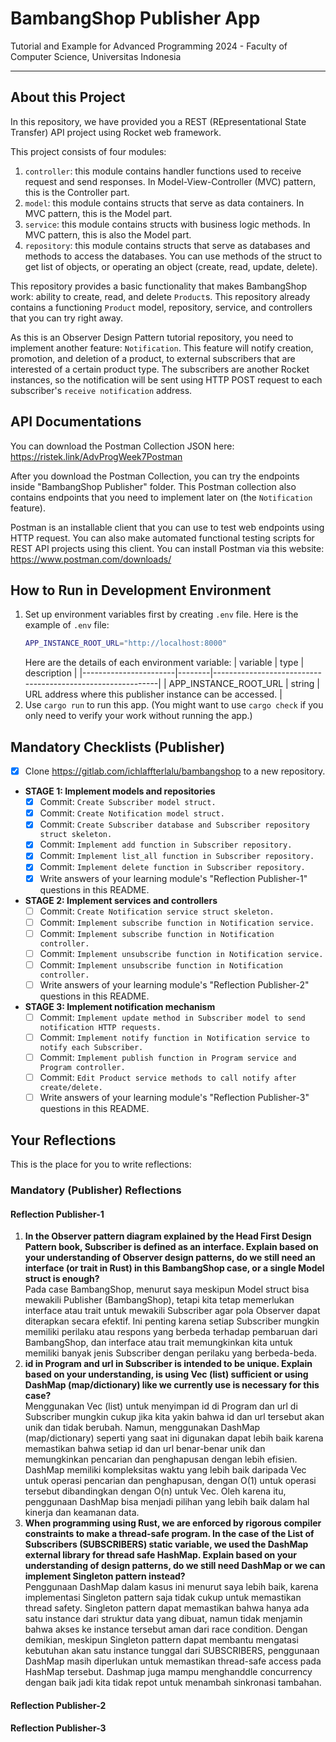 # BambangShop Publisher App
Tutorial and Example for Advanced Programming 2024 - Faculty of Computer Science, Universitas Indonesia

---

## About this Project
In this repository, we have provided you a REST (REpresentational State Transfer) API project using Rocket web framework.

This project consists of four modules:
1.  `controller`: this module contains handler functions used to receive request and send responses.
    In Model-View-Controller (MVC) pattern, this is the Controller part.
2.  `model`: this module contains structs that serve as data containers.
    In MVC pattern, this is the Model part.
3.  `service`: this module contains structs with business logic methods.
    In MVC pattern, this is also the Model part.
4.  `repository`: this module contains structs that serve as databases and methods to access the databases.
    You can use methods of the struct to get list of objects, or operating an object (create, read, update, delete).

This repository provides a basic functionality that makes BambangShop work: ability to create, read, and delete `Product`s.
This repository already contains a functioning `Product` model, repository, service, and controllers that you can try right away.

As this is an Observer Design Pattern tutorial repository, you need to implement another feature: `Notification`.
This feature will notify creation, promotion, and deletion of a product, to external subscribers that are interested of a certain product type.
The subscribers are another Rocket instances, so the notification will be sent using HTTP POST request to each subscriber's `receive notification` address.

## API Documentations

You can download the Postman Collection JSON here: https://ristek.link/AdvProgWeek7Postman

After you download the Postman Collection, you can try the endpoints inside "BambangShop Publisher" folder.
This Postman collection also contains endpoints that you need to implement later on (the `Notification` feature).

Postman is an installable client that you can use to test web endpoints using HTTP request.
You can also make automated functional testing scripts for REST API projects using this client.
You can install Postman via this website: https://www.postman.com/downloads/

## How to Run in Development Environment
1.  Set up environment variables first by creating `.env` file.
    Here is the example of `.env` file:
    ```bash
    APP_INSTANCE_ROOT_URL="http://localhost:8000"
    ```
    Here are the details of each environment variable:
    | variable              | type   | description                                                |
    |-----------------------|--------|------------------------------------------------------------|
    | APP_INSTANCE_ROOT_URL | string | URL address where this publisher instance can be accessed. |
2.  Use `cargo run` to run this app.
    (You might want to use `cargo check` if you only need to verify your work without running the app.)

## Mandatory Checklists (Publisher)
-   [x] Clone https://gitlab.com/ichlaffterlalu/bambangshop to a new repository.
-   **STAGE 1: Implement models and repositories**
    -   [x] Commit: `Create Subscriber model struct.`
    -   [x] Commit: `Create Notification model struct.`
    -   [x] Commit: `Create Subscriber database and Subscriber repository struct skeleton.`
    -   [x] Commit: `Implement add function in Subscriber repository.`
    -   [x] Commit: `Implement list_all function in Subscriber repository.`
    -   [x] Commit: `Implement delete function in Subscriber repository.`
    -   [x] Write answers of your learning module's "Reflection Publisher-1" questions in this README.
-   **STAGE 2: Implement services and controllers**
    -   [ ] Commit: `Create Notification service struct skeleton.`
    -   [ ] Commit: `Implement subscribe function in Notification service.`
    -   [ ] Commit: `Implement subscribe function in Notification controller.`
    -   [ ] Commit: `Implement unsubscribe function in Notification service.`
    -   [ ] Commit: `Implement unsubscribe function in Notification controller.`
    -   [ ] Write answers of your learning module's "Reflection Publisher-2" questions in this README.
-   **STAGE 3: Implement notification mechanism**
    -   [ ] Commit: `Implement update method in Subscriber model to send notification HTTP requests.`
    -   [ ] Commit: `Implement notify function in Notification service to notify each Subscriber.`
    -   [ ] Commit: `Implement publish function in Program service and Program controller.`
    -   [ ] Commit: `Edit Product service methods to call notify after create/delete.`
    -   [ ] Write answers of your learning module's "Reflection Publisher-3" questions in this README.

## Your Reflections
This is the place for you to write reflections:

### Mandatory (Publisher) Reflections

#### Reflection Publisher-1
1. **In the Observer pattern diagram explained by the Head First Design Pattern book, Subscriber is defined as an interface. Explain based on your understanding of Observer design patterns, do we still need an interface (or trait in Rust) in this BambangShop case, or a single Model struct is enough?** </br>
Pada case BambangShop, menurut saya meskipun Model struct bisa mewakili Publisher (BambangShop), tetapi kita tetap memerlukan interface atau trait untuk mewakili Subscriber agar pola Observer dapat diterapkan secara efektif. Ini penting karena setiap Subscriber mungkin memiliki perilaku atau respons yang berbeda terhadap pembaruan dari BambangShop, dan interface atau trait memungkinkan kita untuk memiliki banyak jenis Subscriber dengan perilaku yang berbeda-beda.
2. **id in Program and url in Subscriber is intended to be unique. Explain based on your understanding, is using Vec (list) sufficient or using DashMap (map/dictionary) like we currently use is necessary for this case?** </br>
Menggunakan Vec (list) untuk menyimpan id di Program dan url di Subscriber mungkin cukup jika kita yakin bahwa id dan url tersebut akan unik dan tidak berubah. Namun, menggunakan DashMap (map/dictionary) seperti yang saat ini digunakan dapat lebih baik karena memastikan bahwa setiap id dan url benar-benar unik dan memungkinkan pencarian dan penghapusan dengan lebih efisien. DashMap memiliki kompleksitas waktu yang lebih baik daripada Vec untuk operasi pencarian dan penghapusan, dengan O(1) untuk operasi tersebut dibandingkan dengan O(n) untuk Vec. Oleh karena itu, penggunaan DashMap bisa menjadi pilihan yang lebih baik dalam hal kinerja dan keamanan data.
3. **When programming using Rust, we are enforced by rigorous compiler constraints to make a thread-safe program. In the case of the List of Subscribers (SUBSCRIBERS) static variable, we used the DashMap external library for thread safe HashMap. Explain based on your understanding of design patterns, do we still need DashMap or we can implement Singleton pattern instead?** </br>
Penggunaan DashMap dalam kasus ini menurut saya lebih baik, karena implementasi Singleton pattern saja tidak cukup untuk memastikan thread safety. Singleton pattern dapat memastikan bahwa hanya ada satu instance dari struktur data yang dibuat, namun tidak menjamin bahwa akses ke instance tersebut aman dari race condition. Dengan demikian, meskipun Singleton pattern dapat membantu mengatasi kebutuhan akan satu instance tunggal dari SUBSCRIBERS, penggunaan DashMap masih diperlukan untuk memastikan thread-safe access pada HashMap tersebut. Dashmap juga mampu menghanddle concurrency dengan baik jadi kita tidak repot untuk menambah sinkronasi tambahan.

#### Reflection Publisher-2

#### Reflection Publisher-3
